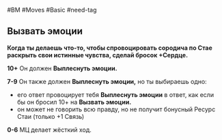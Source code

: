 #BM  #Moves #Basic #need-tag
## Вызвать эмоции  
**Когда ты делаешь что-то, чтобы спровоцировать  сородича по Стае раскрыть свои истинные чувства,  сделай бросок +Сердце.**  

**10+** Он должен **Выплеснуть эмоции.**  

**7-9** Он также должен **Выплеснуть эмоции,** но ты  выбираешь одно:  
- его ответ провоцирует тебя **Выплеснуть эмоции** в ответ,  как если бы он бросил 10+ на **Вызвать эмоции.**  
- он может не говорить всю правду, но не получит  бонусный Ресурс Стаи (только +1 Связь)  

**0-6** МЦ делает жёсткий ход.